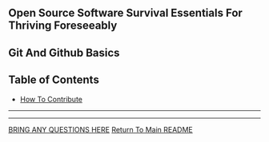 ## Open Source Software Survival Essentials For Thriving Foreseeably

## Git And Github Basics

## Table of Contents

- [How To Contribute](#how-to-contribute)

---


---

[BRING ANY QUESTIONS HERE](https://www.facebook.com/groups/BigDataProcessing)
[Return To Main README](../README.md)
